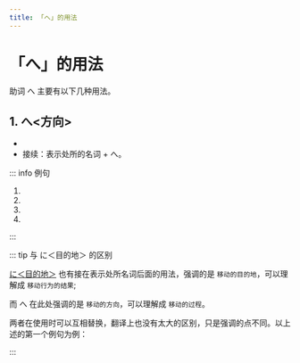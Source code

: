 ```yaml
---
title: 「へ」的用法
---
```


# 「へ」的用法

助词 へ 主要有以下几种用法。

## 1. へ<方向>

- <grammer-content sentence="意义：表示移动的方向。此时读作「e」" inline />
- 接续：表示处所的名词 + へ。

::: info 例句

1. <grammer-content sentence="[夏休/なつやす]みには[国/くに]**へ**[帰/かえ]らなかった。" trans='暑假没回国。' />
1. <grammer-content sentence="どこ**へ**[行/い]きますか。" trans='要去哪儿？' />
1. <grammer-content sentence="[毎日/まいにち]7[時/じ]ごろ[家/うち]**へ**[帰/かえ]る。" trans='每天七点左右回家。' />
1. <grammer-content sentence="[授業/じゅぎょう]のあと、[図書館/としょかん]**へ**[本/ほん]を[借/か]りに[行/い]きます。" trans='下课后去图书馆借书。' />

:::

::: tip 与 に＜目的地＞ 的区别

<u>[に＜目的地＞](./ni.md#1-に＜目的地＞)</u> 也有接在表示处所名词后面的用法，强调的是 `移动的目的地`，可以理解成 `移动行为的结果`;

而 へ 在此处强调的是 `移动的方向`，可以理解成 `移动的过程`。

两者在使用时可以互相替换，翻译上也没有太大的区别，只是强调的点不同。以上述的第一个例句为例：

<div class="bunpou-block">

  <grammer-content sentence="[夏休/なつやす]みには[国/くに]**<del>へ</del> → に**[帰/かえ]らなかった。" trans='暑假没回国。' />

</div>

:::
